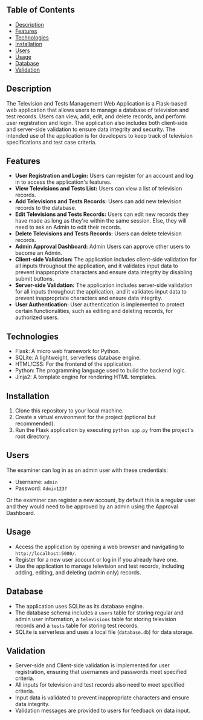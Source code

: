 ## Table of Contents
* [Description](#description)
* [Features](#features)
* [Technologies](#technologies)
* [Installation](#installation)
* [Users](#users)
* [Usage](#usage)
* [Database](#database)
* [Validation](#validation)

## Description
The Television and Tests Management Web Application is a Flask-based web application that allows users to manage a database of television and test records. Users can view, add, edit, and delete records, and perform user registration and login. The application also includes both client-side and server-side validation to ensure data integrity and security.
The intended use of the application is for developers to keep track of television specifications and test case criteria.
## Features
* **User Registration and Login:** Users can register for an account and log in to access the application's features.
* **View Televisions and Tests List:** Users can view a list of television records.
* **Add Televisions and Tests Records:** Users can add new television records to the database.
* **Edit Televisions and Tests Records:** Users can edit new records they have made as long as they're within the same session. Else, they will need to ask an Admin to edit their records.
* **Delete Televisions and Tests Records:** Users can delete television records.
* **Admin Approval Dashboard:** Admin Users can approve other users to become an Admin.
* **Client-side Validation:** The application includes client-side validation for all inputs throughout the application, and it validates input data to prevent inappropriate characters and ensure data integrity by disabling submit buttons.
* **Server-side Validation:** The application includes server-side validation for all inputs throughout the application, and it validates input data to prevent inappropriate characters and ensure data integrity.
* **User Authentication:** User authentication is implemented to protect certain functionalities, such as editing and deleting records, for authorized users.

## Technologies
* Flask: A micro web framework for Python.
* SQLite: A lightweight, serverless database engine.
* HTML/CSS: For the frontend of the application.
* Python: The programming language used to build the backend logic.
* Jinja2: A template engine for rendering HTML templates.

## Installation
1. Clone this repository to your local machine.
2. Create a virtual environment for the project (optional but recommended).
3. Run the Flask application by executing `python app.py` from the project's root directory.

## Users
The examiner can log in as an admin user with these credentials:
* Username: `admin` 
* Password: `Admin123?`

Or the examiner can register a new account, by default this is a regular user and they would need to be approved by an admin using the Approval Dashboard.
## Usage
* Access the application by opening a web browser and navigating to `http://localhost:5000/`.
* Register for a new user account or log in if you already have one.
* Use the application to manage television and test records, including adding, editing, and deleting (admin only) records.

## Database
* The application uses SQLite as its database engine.
* The database schema includes a `users` table for storing regular and admin user information, a `televisions` table for storing television records and a `tests` table for storing test records.
* SQLite is serverless and uses a local file (`database.db`) for data storage.

## Validation
* Server-side and Client-side validation is implemented for user registration, ensuring that usernames and passwords meet specified criteria.
* All inputs for television and test records also need to meet specified criteria.
* Input data is validated to prevent inappropriate characters and ensure data integrity.
* Validation messages are provided to users for feedback on data input.

